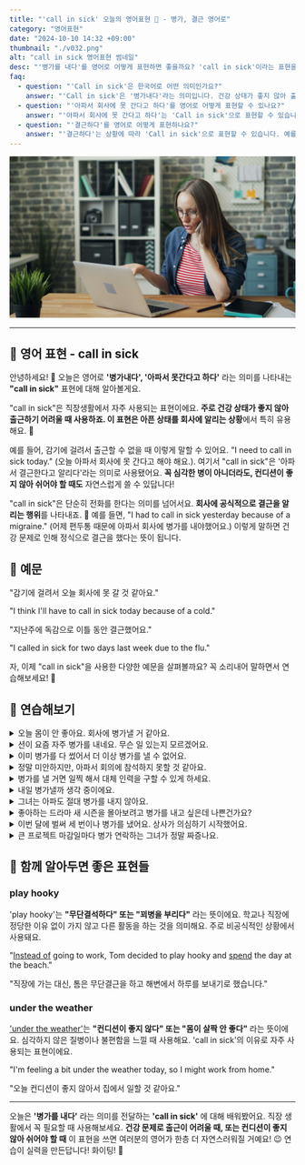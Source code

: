 ```yaml
---
title: "'call in sick' 오늘의 영어표현 🤒 - 병가, 결근 영어로"
category: "영어표현"
date: "2024-10-10 14:32 +09:00"
thumbnail: "./v032.png"
alt: "call in sick 영어표현 썸네일"
desc: "'병가를 내다'를 영어로 어떻게 표현하면 좋을까요? 'call in sick'이라는 표현을 배워봅시다. '감기에 걸려서 오늘 회사에 병가 내야할 것 같아요', '지난주에 독감으로 이틀 동안 아파서 회사에 못 간다고 했어요' 등을 영어로 표현하는 법을 배워봅시다. 다양한 예문을 통해서 연습하고 본인의 표현으로 만들어 보세요."
faq:
  - question: "'Call in sick'은 한국어로 어떤 의미인가요?"
    answer: "'Call in sick'은 '병가내다'라는 의미입니다. 건강 상태가 좋지 않아 출근하기 어려울 때 사용하는 표현입니다."
  - question: "'아파서 회사에 못 간다고 하다'를 영어로 어떻게 표현할 수 있나요?"
    answer: "'아파서 회사에 못 간다고 하다'는 'Call in sick'으로 표현할 수 있습니다. 예를 들어, '오늘 아파서 회사에 못 간다고 해야해요'는 'I need to call in sick today'로 말할 수 있습니다."
  - question: "'결근하다'를 영어로 어떻게 표현하나요?"
    answer: "'결근하다'는 상황에 따라 'Call in sick'으로 표현할 수 있습니다. 예를 들어, '지난주에 독감으로 이틀 동안 결근했어요'는 'I called in sick for two days last week due to the flu'로 말할 수 있습니다."
---
```


![테이블 앞, 노트북, 전화](./v032-1.jpg)

---

## 🌟 영어 표현 - call in sick

안녕하세요! 👋 오늘은 영어로 **'병가내다', '아파서 못간다고 하다'** 라는 의미를 나타내는 **"call in sick"** 표현에 대해 알아볼게요.

"call in sick"은 직장생활에서 자주 사용되는 표현이에요. **주로 건강 상태가 좋지 않아 출근하기 어려울 때 사용하죠. 이 표현은 아픈 상태를 회사에 알리는 상황**에서 특히 유용해요. 🤒

예를 들어, 감기에 걸려서 출근할 수 없을 때 이렇게 말할 수 있어요. "I need to call in sick today." (오늘 아파서 회사에 못 간다고 해야 해요.). 여기서 "call in sick"은 '아파서 결근한다고 알리다'라는 의미로 사용됐어요. **꼭 심각한 병이 아니더라도, 컨디션이 좋지 않아 쉬어야 할 때도** 자연스럽게 쓸 수 있답니다!

"call in sick"은 단순히 전화를 한다는 의미를 넘어서요. **회사에 공식적으로 결근을 알리는 행위**를 나타내죠. 🏢 예를 들면, "I had to call in sick yesterday because of a migraine." (어제 편두통 때문에 아파서 회사에 병가를 내야했어요.) 이렇게 말하면 건강 문제로 인해 정식으로 결근을 했다는 뜻이 됩니다.

<div 
  data-inline-banner="🎉 새해에는 스픽 AI와 함께 영어 공부하자" 
  data-inline-banner-subtext="설날 특별 할인으로 최대 70% 할인! (~2/3)" 
  data-inline-banner-link="https://app.usespeak.com/kr-ko/sale/kr-affiliate-special/?ref=engple-inline"
  data-inline-banner-caption="해당 링크를 통해 구매시 일정액의 수수료를 지급받습니다.">
</div>

## 📖 예문

"감기에 걸려서 오늘 회사에 못 갈 것 같아요."

"I think I'll have to call in sick today because of a cold."

"지난주에 독감으로 이틀 동안 결근했어요."

"I called in sick for two days last week due to the flu."

자, 이제 "call in sick"을 사용한 다양한 예문을 살펴볼까요? 꼭 소리내어 말하면서 연습해보세요! 🚀

## 💬 연습해보기

<details>
<summary>오늘 몸이 안 좋아요. 회사에 병가낼 거 같아요.</summary>
<span>I'm not feeling well today. I think I'm gonna call in sick.</span>
</details>

<details>
<summary>션이 요즘 자주 병가를 내네요. 무슨 일 있는지 모르겠어요.</summary>
<span>Sean's been calling in sick a lot lately. I <a href="/blog/in-english/220.wonder-if/">wonder if</a> everything's okay.</span>
</details>

<details>
<summary>이미 병가를 다 썼어서 더 이상 병가를 낼 수 없어요.</summary>
<span>He's used all his sick days already, so he <a href="/blog/in-english/026.cannot-afford/">can't afford to</a> call in sick again.</span>
</details>

<details>
<summary>정말 미안하지만, 아파서 회의에 참석하지 못할 것 같아요.</summary>
<span>I feel terrible about this, but I might have to call in sick for the meeting.</span>
</details>

<details>
<summary>병가를 낼 거면 일찍 해서 대체 인력을 구할 수 있게 하세요.</summary>
<span>If you're gonna call in sick, do it early so they can find someone to cover your shift.</span>
</details>

<details>
<summary>내일 병가낼까 생각 중이에요.</summary>
<span>I'm thinking of calling in sick tomorrow.</span>
</details>

<details>
<summary>그녀는 아파도 절대 병가를 내지 않아요.</summary>
<span>She never calls in sick, even when she probably should.</span>
</details>

<details>
<summary>좋아하는 드라마 새 시즌을 몰아보려고 병가를 내고 싶은데 나쁜건가요?</summary>
<span>Is it bad that I want to call in sick just to <a href="/blog/in-english/071.binge-watch/">binge-watch</a> the new season of my favorite show?</span>
</details>

<details>
<summary>이번 달에 벌써 세 번이나 병가를 냈어요. 상사가 의심하기 시작했어요.</summary>
<span>He's called in sick three times this month already. The boss is getting suspicious.</span>
</details>

<details>
<summary>큰 프로젝트 마감일마다 병가 연락하는 그녀가 정말 짜증나요.</summary>
<span>She always calls in sick when there's a big project due. It's so annoying.</span>
</details>

## 🤝 함께 알아두면 좋은 표현들

### play hooky

'play hooky'는 **"무단결석하다" 또는 "꾀병을 부리다"** 라는 뜻이에요. 학교나 직장에 정당한 이유 없이 가지 않고 다른 활동을 하는 것을 의미해요. 주로 비공식적인 상황에서 사용돼요.

"[Instead of](/blog/in-english/169.instead-of/) going to work, Tom decided to play hooky and [spend](/blog/in-english/258.spend/) the day at the beach."

"직장에 가는 대신, 톰은 무단결근을 하고 해변에서 하루를 보내기로 했습니다."

### under the weather

['under the weather'](/blog/in-english/099.under-the-weather/)는 **"컨디션이 좋지 않다" 또는 "몸이 살짝 안 좋다"** 라는 뜻이에요. 심각하지 않은 질병이나 불편함을 느낄 때 사용해요. 'call in sick'의 이유로 자주 사용되는 표현이에요.

"I'm feeling a bit under the weather today, so I might work from home."

"오늘 컨디션이 좋지 않아서 집에서 일할 것 같아요."

---

오늘은 **'병가를 내다'** 라는 의미를 전달하는 **'call in sick'** 에 대해 배워봤어요. 직장 생활에서 꼭 필요할 때 사용해보세요. **건강 문제로 출근이 어려울 때, 또는 컨디션이 좋지 않아 쉬어야 할 때** 이 표현을 쓰면 여러분의 영어가 한층 더 자연스러워질 거예요! 😉 연습이 실력을 만든답니다! 화이팅! 💪
